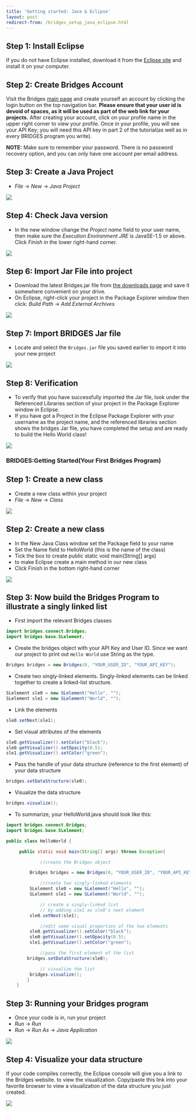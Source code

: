 ```yaml
---
title: 'Getting started: Java & Eclipse'
layout: post
redirect-from: /bridges_setup_java_eclipse.html
---
```


## Step 1: Install Eclipse

If you do not have Eclipse installed, download it from the [Eclipse site](http://www.eclipse.org/) and install it on your computer.

## Step 2: Create Bridges Account

Visit the Bridges [main page](/) and create yourself an account by clicking the login button on the top navigation bar. **Please ensure that your user id is devoid of spaces, as it will be used as part of the web link for your projects.** After creating your account, click on your profile name in the upper right corner to view your profile. Once in your profile, you will see your API Key; you will need this API key in part 2 of the tutorial(as well as in every BRIDGES program you write).

**NOTE:** Make sure to remember your password. There is no password recovery option, and you can only have one account per email address.

## Step 3: Create a Java Project

* _File_ -> _New_ -> _Java Project_

![](/doc/getting-started/java/eclipse/newJavaProject.png)

## Step 4: Check Java version

* In the new window change the _Project name_ field to your user name, then make sure the _Execution Environment JRE_ is JavaSE-1.5 or above. Click _Finish_ in the lower right-hand corner.

![](/doc/getting-started/java/eclipse/JavaProject.png)

## Step 6: Import Jar File into project

* Download the latest Bridges.jar file from [the downloads page](/download/) and save it somewhere convenient on your drive.
* On Eclipse, right-click your project in the Package Explorer window then click: _Build Path_ -> _Add External Archives_

![](/doc/getting-started/java/eclipse/addArchive.png)

## Step 7: Import BRIDGES Jar file

* Locate and select the `Bridges.jar` file you saved earlier to import it into your new project

![](/doc/getting-started/java/eclipse/jar.png)

## Step 8: Verification

* To verify that you have successfully imported the Jar file, look under the Referenced Libraries section of your project in the Package Explorer window in Eclipse.
* If you have got a Project in the Eclipse Package Explorer with your username as the project name, and the referenced libraries section shows the bridges Jar file, you have completed the setup and are ready to build the Hello World class!

![](/doc/getting-started/java/eclipse/ReferencedLib.png)

### BRIDGES:Getting Started(Your First Bridges Program)

## Step 1: Create a new class

* Create a new class within your project
* _File_ -> _New_ -> _Class_

![](/doc/getting-started/java/eclipse/newClass.png)

## Step 2: Create a new class

* In the New Java Class window set the Package field to your name
* Set the Name field to HelloWorld (this is the name of the class)
* Tick the box to create public static void main(String\[\] args)
* to make Eclipse create a main method in our new class
* Click Finish in the bottom right-hand corner

![](/doc/getting-started/java/eclipse/class.png)

## Step 3: Now build the Bridges Program to illustrate a singly linked list

* First import the relevant Bridges classes

```java
import bridges.connect.Bridges;
import bridges.base.SLelement;
```

* Create the bridges object with your API Key and User ID. Since we want our project to print out `Hello World` use String as the type.

```java
Bridges bridges = new Bridges(0, "YOUR_USER_ID", "YOUR_API_KEY");
```

* Create two singly-linked elements. Singly-linked elements can be linked together to create a linked-list structure.

```java
SLelement sle0 = new SLelement("Hello", "");
SLelement sle1 = new SLelement("World", "");
```

* Link the elements

```java
sle0.setNext(sle1);
```

* Set visual attributes of the elements

```java
sle0.getVisualizer().setColor("black");
sle0.getVisualizer().setOpacity(0.5);
sle1.getVisualizer().setColor("green");
```

* Pass the handle of your data structure (reference to the first element) of your data structure

```java
bridges.setDataStructure(sle0);
```

* Visualize the data structure

```java
bridges.visualize();
```

* To summarize, your HelloWorld.java should look like this:

```java
import bridges.connect.Bridges;
import bridges.base.SLelement;

public class HelloWorld {

     public static void main(String[] args) throws Exception{

             //create the Bridges object

         Bridges bridges = new Bridges(0, "YOUR_USER_ID", "YOUR_API_KEY");

             //create two singly-linked elements
         SLelement sle0 = new SLelement("Hello", "");
         SLelement sle1 = new SLelement("World", "");

             // create a singly-linked list
             // by adding sle1 as sle0's next element
         sle0.setNext(sle1);

             //edit some visual properties of the two elements
         sle0.getVisualizer().setColor("black");
         sle0.getVisualizer().setOpacity(0.5);
         sle1.getVisualizer().setColor("green");

             //pass the first element of the list
        bridges.setDataStructure(sle0);

             // visualize the list
         bridges.visualize();
        }
    }
```

## Step 3: Running your Bridges program

* Once your code is in, run your project
* _Run_ -> _Run_
* _Run_ -> _Run As_ -> _Java Application_

![](/doc/getting-started/java/eclipse/runAs.png)

## Step 4: Visualize your data structure

If your code compiles correctly, the Eclipse console will give you a link to the Bridges website. to view the visualization. Copy/paste this link into your favorite browser to view a visualization of the data structure you just created.

![](/doc/getting-started/HelloWorld.png)